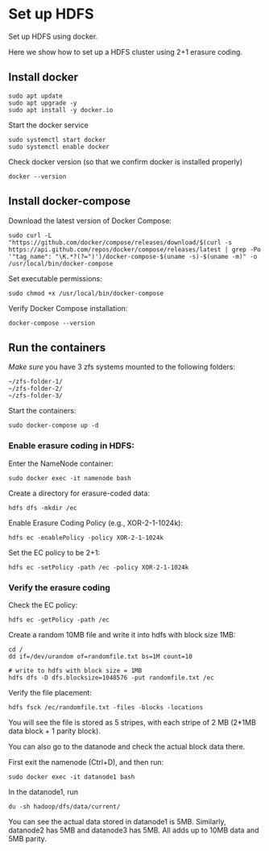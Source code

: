 # Set up HDFS

Set up HDFS using docker.

Here we show how to set up a HDFS cluster using 2+1 erasure coding.

## Install docker

```
sudo apt update
sudo apt upgrade -y
sudo apt install -y docker.io
```

Start the docker service

```
sudo systemctl start docker
sudo systemctl enable docker
```

Check docker version (so that we confirm docker is installed properly)
```
docker --version
```

## Install docker-compose

Download the latest version of Docker Compose:

```
sudo curl -L "https://github.com/docker/compose/releases/download/$(curl -s https://api.github.com/repos/docker/compose/releases/latest | grep -Po '"tag_name": "\K.*?(?=")')/docker-compose-$(uname -s)-$(uname -m)" -o /usr/local/bin/docker-compose
```

Set executable permissions:

```
sudo chmod +x /usr/local/bin/docker-compose
```

Verify Docker Compose installation:
```
docker-compose --version
```

## Run the containers

*Make sure* you have 3 zfs systems mounted to the following folders:
```
~/zfs-folder-1/
~/zfs-folder-2/
~/zfs-folder-3/
```

Start the containers:
```
sudo docker-compose up -d
```

### Enable erasure coding in HDFS:

Enter the NameNode container:
```
sudo docker exec -it namenode bash
```

Create a directory for erasure-coded data:
```
hdfs dfs -mkdir /ec
```

Enable Erasure Coding Policy (e.g., XOR-2-1-1024k):
```
hdfs ec -enablePolicy -policy XOR-2-1-1024k
```

Set the EC policy to be 2+1:
```
hdfs ec -setPolicy -path /ec -policy XOR-2-1-1024k
```

### Verify the erasure coding
Check the EC policy:
```
hdfs ec -getPolicy -path /ec
```

Create a random 10MB file and write it into hdfs with block size 1MB:
```
cd /
dd if=/dev/urandom of=randomfile.txt bs=1M count=10

# write to hdfs with block size = 1MB
hdfs dfs -D dfs.blocksize=1048576 -put randomfile.txt /ec
```

Verify the file placement:
```
hdfs fsck /ec/randomfile.txt -files -blocks -locations
```

You will see the file is stored as 5 stripes, with each stripe of 2 MB (2*1MB data block + 1 parity block).

You can also go to the datanode and check the actual block data there.

First exit the namenode (Ctrl+D), and then run:
```
sudo docker exec -it datanode1 bash
```

In the datanode1, run
```
du -sh hadoop/dfs/data/current/
```

You can see the actual data stored in datanode1 is 5MB. Similarly, datanode2 has 5MB and datanode3 has 5MB. All adds up to 10MB data and 5MB parity.